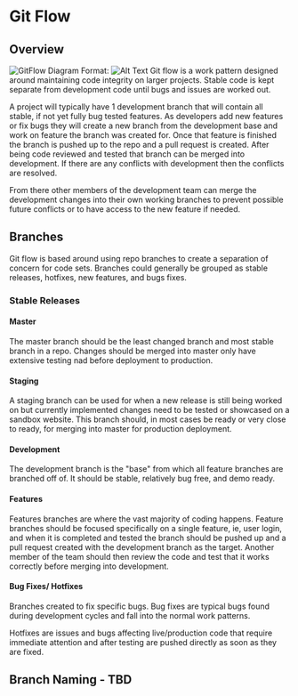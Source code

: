 # Git Flow

## Overview
![GitFlow Diagram](/images/git-flow.png)
Format: ![Alt Text](url)
Git flow is a work pattern designed around maintaining code integrity on larger projects. Stable code is kept separate
from development code until bugs and issues are worked out. 

A project will typically have 1 development branch that will contain all stable, if not yet fully bug tested features.
As developers add new features or fix bugs they will create a new branch from the development base and work on feature 
the branch was created for. Once that feature is finished the branch is pushed up to the repo and a pull request is created.
After being code reviewed and tested that branch can be merged into development. If there are any conflicts with development
then the conflicts are resolved.
 
From there other members of the development team can merge the development changes into their own working branches to prevent 
possible future conflicts or to have access to the new feature if needed.

## Branches

Git flow is based around using repo branches to create a separation of concern for code sets. Branches could generally be
grouped as stable releases, hotfixes, new features, and bugs fixes. 

### Stable Releases
#### Master
The master branch should be the least changed branch and most stable branch in a repo. Changes should be merged into master
only have extensive testing nad before deployment to production.  

#### Staging
A staging branch can be used for when a new release is still being worked on but currently implemented changes need to be tested
or showcased on a sandbox website. This branch should, in most cases be ready or very close to ready, for merging into master 
for production deployment.

#### Development
The development branch is the "base" from which all feature branches are branched off of.
It should be stable, relatively bug free, and demo ready.

#### Features
Features branches are where the vast majority of coding happens. Feature branches should be focused specifically on a single feature, 
ie, user login, and when it is completed and tested the branch should be pushed up and a pull request created with the development branch as
the target. Another member of the team should then review the code and test that it works correctly before merging into development.


#### Bug Fixes/ Hotfixes
Branches created to fix specific bugs. Bug fixes are typical bugs found during development cycles and fall into the normal work 
patterns.

Hotfixes are issues and bugs affecting live/production code that require immediate attention and after testing are pushed directly
as soon as they are fixed.

## Branch Naming - TBD
